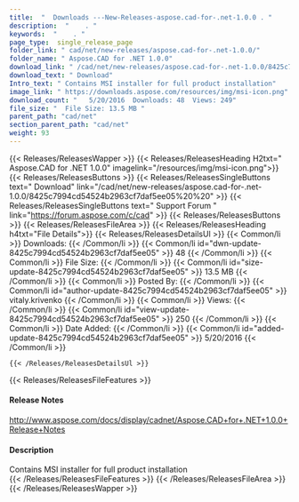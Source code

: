 ```yaml
---
title:  "  Downloads ---New-Releases-aspose.cad-for-.net-1.0.0 . " 
description:  "    . " 
keywords:  "    . " 
page_type:  single_release_page
folder_link: " cad/net/new-releases/aspose.cad-for-.net-1.0.0/"
folder_name: " Aspose.CAD for .NET 1.0.0"
download_link: " /cad/net/new-releases/aspose.cad-for-.net-1.0.0/8425c7994cd54524b2963cf7daf5ee05"
download_text: " Download"
Intro_text: " Contains MSI installer for full product installation"
image_link: " https://downloads.aspose.com/resources/img/msi-icon.png"
download_count: "   5/20/2016  Downloads: 48  Views: 249"
file_size: "  File Size: 13.5 MB "
parent_path: "cad/net"
section_parent_path: "cad/net"
weight: 93 
---
```


{{< Releases/ReleasesWapper >}}
  {{< Releases/ReleasesHeading H2txt=" Aspose.CAD for .NET 1.0.0" imagelink="/resources/img/msi-icon.png">}}
  {{< Releases/ReleasesButtons >}}
    {{< Releases/ReleasesSingleButtons text=" Download" link="/cad/net/new-releases/aspose.cad-for-.net-1.0.0/8425c7994cd54524b2963cf7daf5ee05%20%20" >}}
    {{< Releases/ReleasesSingleButtons text=" Support Forum " link="https://forum.aspose.com/c/cad" >}}
  {{< Releases/ReleasesButtons >}}
  {{< Releases/ReleasesFileArea >}}
    {{< Releases/ReleasesHeading h4txt="File Details">}}
    {{< Releases/ReleasesDetailsUl >}}
            {{< Common/li  >}} Downloads: {{< /Common/li >}} 
      {{< Common/li id="dwn-update-8425c7994cd54524b2963cf7daf5ee05" >}} 48 {{< /Common/li >}} 
      {{< Common/li  >}} File Size: {{< /Common/li >}} 
      {{< Common/li id="size-update-8425c7994cd54524b2963cf7daf5ee05" >}} 13.5 MB {{< /Common/li >}} 
      {{< Common/li  >}} Posted By: {{< /Common/li >}} 
      {{< Common/li id="author-update-8425c7994cd54524b2963cf7daf5ee05" >}} vitaly.krivenko {{< /Common/li >}} 
      {{< Common/li  >}} Views: {{< /Common/li >}} 
      {{< Common/li id="view-update-8425c7994cd54524b2963cf7daf5ee05" >}} 250 {{< /Common/li >}} 
      {{< Common/li  >}} Date Added: {{< /Common/li >}} 
      {{< Common/li id="added-update-8425c7994cd54524b2963cf7daf5ee05" >}} 5/20/2016 {{< /Common/li >}} 

    {{< /Releases/ReleasesDetailsUl >}}

  {{< Releases/ReleasesFileFeatures >}}
      <h4>Release Notes</h4><div><a href="http://www.aspose.com/docs/display/cadnet/Aspose.CAD+for+.NET+1.0.0+Release+Notes">http://www.aspose.com/docs/display/cadnet/Aspose.CAD+for+.NET+1.0.0+Release+Notes</a></div><h4>Description</h4><div class="HTMLDescription">Contains MSI installer for full product installation</div>
  {{< /Releases/ReleasesFileFeatures >}}
 {{< /Releases/ReleasesFileArea >}}
{{< /Releases/ReleasesWapper >}}


